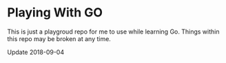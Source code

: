 # Playing With GO

This is just a playgroud repo for me to use while learning Go. Things within this repo may be broken at any time.

Update 2018-09-04

